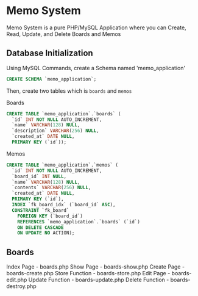 # Memo System

Memo System is a pure PHP/MySQL Application where you can Create, Read, Update, and Delete Boards and Memos

## Database Initialization

Using MySQL Commands, create a Schema named 'memo_application'
```sql
CREATE SCHEMA `memo_application`;
```

Then, create two tables which is `boards` and `memos`

Boards
```sql
CREATE TABLE `memo_application`.`boards` (
  `id` INT NOT NULL AUTO_INCREMENT,
  `name` VARCHAR(128) NULL,
  `description` VARCHAR(256) NULL,
  `created_at` DATE NULL,
  PRIMARY KEY (`id`));
```

Memos
```sql
CREATE TABLE `memo_application`.`memos` (
  `id` INT NOT NULL AUTO_INCREMENT,
  `board_id` INT NULL,
  `name` VARCHAR(128) NULL,
  `contents` VARCHAR(256) NULL,
  `created_at` DATE NULL,
  PRIMARY KEY (`id`),
  INDEX `fk_board_idx` (`board_id` ASC),
  CONSTRAINT `fk_board`
    FOREIGN KEY (`board_id`)
    REFERENCES `memo_application`.`boards` (`id`)
    ON DELETE CASCADE
    ON UPDATE NO ACTION);
```

## Boards

Index Page - boards.php
Show Page - boards-show.php
Create Page - boards-create.php
Store Function - boards-store.php
Edit Page - boards-edit.php
Update Function - boards-update.php
Delete Function - boards-destroy.php